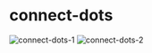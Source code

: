 # connect-dots
![connect-dots-1](https://user-images.githubusercontent.com/59707990/74181140-6213a680-4c49-11ea-89f8-5782b2333973.png)
![connect-dots-2](https://user-images.githubusercontent.com/59707990/74181148-63dd6a00-4c49-11ea-93e0-b6716264d6ec.png)

